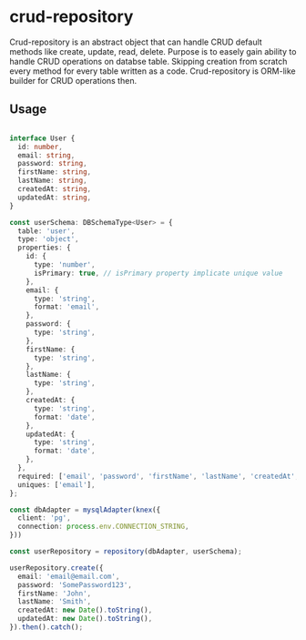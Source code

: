 # crud-repository


Crud-repository is an abstract object that can handle CRUD default methods like create, update, read, delete. Purpose is to easely gain ability to handle CRUD operations on databse table. Skipping creation from scratch every method for every table written as a code. Crud-repository is ORM-like builder for CRUD operations then. 

## Usage <a name = "usage"></a>

```ts

interface User {
  id: number,
  email: string,
  password: string,
  firstName: string,
  lastName: string,
  createdAt: string,
  updatedAt: string,
}

const userSchema: DBSchemaType<User> = {
  table: 'user',
  type: 'object',
  properties: {
    id: {
      type: 'number',
      isPrimary: true, // isPrimary property implicate unique value
    },
    email: {
      type: 'string',
      format: 'email',
    },
    password: {
      type: 'string',
    },
    firstName: {
      type: 'string',
    },
    lastName: {
      type: 'string',
    },
    createdAt: {
      type: 'string',
      format: 'date',
    },
    updatedAt: {
      type: 'string',
      format: 'date',
    },
  },
  required: ['email', 'password', 'firstName', 'lastName', 'createdAt', 'updatedAt'],
  uniques: ['email'],
};

const dbAdapter = mysqlAdapter(knex({
  client: 'pg',
  connection: process.env.CONNECTION_STRING,
}))

const userRepository = repository(dbAdapter, userSchema);

userRepository.create({
  email: 'email@email.com',
  password: 'SomePassword123',
  firstName: 'John',
  lastName: 'Smith',
  createdAt: new Date().toString(),
  updatedAt: new Date().toString(),
}).then().catch();

```
